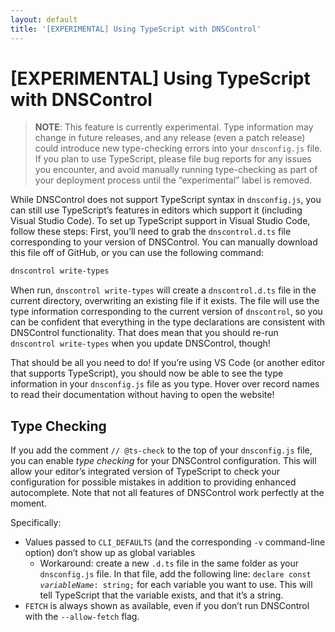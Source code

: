 ```yaml
---
layout: default
title: '[EXPERIMENTAL] Using TypeScript with DNSControl'
---
```


# [EXPERIMENTAL] Using TypeScript with DNSControl

> **NOTE**: This feature is currently experimental. Type information may change in future releases, and any release (even a patch release) could introduce new type-checking errors into your `dnsconfig.js` file. If you plan to use TypeScript, please file bug reports for any issues you encounter, and avoid manually running type-checking as part of your deployment process until the “experimental” label is removed.

While DNSControl does not support TypeScript syntax in `dnsconfig.js`, you can still use TypeScript’s features in editors which support it (including Visual Studio Code). To set up TypeScript support in Visual Studio Code, follow these steps:
First, you’ll need to grab the `dnscontrol.d.ts` file corresponding to your version of DNSControl. You can manually download this file off of GitHub, or you can use the following command:

```bash
dnscontrol write-types
```

When run, `dnscontrol write-types` will create a `dnscontrol.d.ts` file in the current directory, overwriting an existing file if it exists. The file will use the type information corresponding to the current version of `dnscontrol`, so you can be confident that everything in the type declarations are consistent with DNSControl functionality. That does mean that you should re-run `dnscontrol write-types` when you update DNSControl, though!

That should be all you need to do! If you’re using VS Code (or another editor that supports TypeScript), you should now be able to see the type information in your `dnsconfig.js` file as you type. Hover over record names to read their documentation without having to open the website!

## Type Checking

If you add the comment `// @ts-check` to the top of your `dnsconfig.js` file, you can enable _type checking_ for your DNSControl configuration. This will allow your editor’s integrated version of TypeScript to check your configuration for possible mistakes in addition to providing enhanced autocomplete. Note that not all features of DNSControl work perfectly at the moment.

Specifically:

-   Values passed to `CLI_DEFAULTS` (and the corresponding `-v` command-line option) don’t show up as global variables
    -   Workaround: create a new `.d.ts` file in the same folder as your `dnsconfig.js` file. In that file, add the following line: <code>declare const _variableName_: string;</code> for each variable you want to use. This will tell TypeScript that the variable exists, and that it’s a string.
-   `FETCH` is always shown as available, even if you don’t run DNSControl with the `--allow-fetch` flag.
